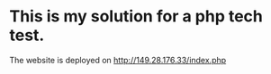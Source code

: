   # This is my solution for a php tech test.
  The website is deployed on http://149.28.176.33/index.php
  
